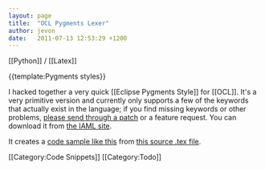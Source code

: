 ```yaml
---
layout: page
title:  "OCL Pygments Lexer"
author: jevon
date:   2011-07-13 12:53:29 +1200
---
```


[[Python]] / [[Latex]]

{{template:Pygments styles}}

I hacked together a very quick [[Eclipse Pygments Style]] for [[OCL]]. It's a very primitive version and currently only supports a few of the keywords that actually exist in the language; if you find missing keywords or other problems, <a href="http://code.google.com/p/iaml/issues/entry">please send through a patch</a> or a feature request. You can download it from <a href="http://code.google.com/p/iaml/source/browse/trunk/org.openiaml.docs.tools/latex/pygments-ocl/">the IAML site</a>.

It creates a <a href="http://iaml.googlecode.com/svn/trunk/org.openiaml.docs.tools/latex/pygments-ocl/code-sample-ocl.pdf">code sample like this</a> from <a href="http://code.google.com/p/iaml/source/browse/trunk/org.openiaml.docs.tools/latex/pygments-ocl/code-sample.tex">this source .tex file</a>.

[[Category:Code Snippets]]
[[Category:Todo]]